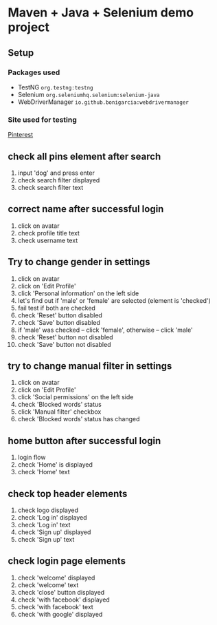 # Maven + Java + Selenium demo project
## Setup
### Packages used
- TestNG `org.testng:testng`
- Selenium `org.seleniumhq.selenium:selenium-java`
- WebDriverManager `io.github.bonigarcia:webdrivermanager`
### Site used for testing
[Pinterest](https://www.pinterest.com/)

## check all pins element after search
1. input 'dog' and press enter
2. check search filter displayed
3. check search filter text

## correct name after successful login

1. click on avatar
2. check profile title text
3. check username text

## Try to change gender in settings

1. click on avatar
2. click on 'Edit Profile'
3. click 'Personal information' on the left side
4. let's find out if 'male' or 'female' are selected (element is 'checked')
5. fail test if both are checked
6. check 'Reset' button disabled
7. check 'Save' button disabled
8. if 'male' was checked – click 'female', otherwise – click 'male'
9. check 'Reset' button not disabled
10. check 'Save' button not disabled

## try to change manual filter in settings

1. click on avatar
2. click on 'Edit Profile'
3. click 'Social permissions' on the left side
4. check 'Blocked words' status
5. click 'Manual filter' checkbox
6. check 'Blocked words' status has changed

## home button after successful login

1. login flow
2. check 'Home' is displayed
3. check 'Home' text

## check top header elements

1. check logo displayed
2. check 'Log in' displayed
3. check 'Log in' text
4. check 'Sign up' displayed
5. check 'Sign up' text

## check login page elements

1. check 'welcome' displayed
2. check 'welcome' text
3. check 'close' button displayed
4. check 'with facebook' displayed
5. check 'with facebook' text
6. check 'with google' displayed

       